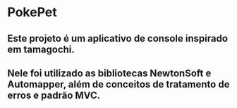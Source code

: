 # PokePet
## Este projeto é um aplicativo de console inspirado em tamagochi.
## Nele foi utilizado as bibliotecas NewtonSoft e Automapper, além de conceitos de tratamento de erros e padrão MVC.
